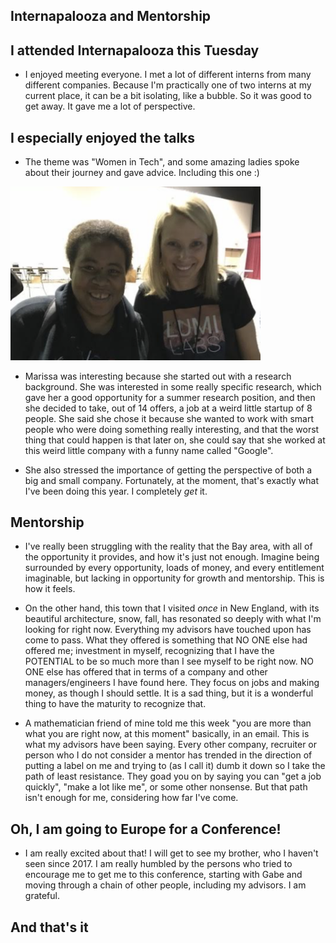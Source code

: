 ## Internapalooza and Mentorship

## I attended Internapalooza this Tuesday
- I enjoyed meeting everyone. I met a lot of different interns from many different companies.
  Because I'm practically one of two interns at my current place, it can be a bit isolating,
  like a bubble. So it was good to get away. It gave me a lot of perspective.
  
## I especially enjoyed the talks

- The theme was "Women in Tech", and some amazing ladies spoke about their journey and gave advice.
  Including this one :)
  
<img src="/images/melissa_m.png" width="400">

- Marissa was interesting because she started out with a research background. She was interested 
  in some really specific research, which gave her a good opportunity for a summer research position,
  and then she decided to take, out of 14 offers, a job at a weird little startup of 8 people. 
  She said she chose it because she wanted to work with smart people who were doing something really
  interesting, and that the worst thing that could happen is that later on, she could say that she 
  worked at this weird little company with a funny name called "Google". 
  
- She also stressed the importance of getting the perspective of both a big and small company.
  Fortunately, at the moment, that's exactly what I've been doing this year. I completely *get* it. 
  
## Mentorship

- I've really been struggling with the reality that the Bay area, with all of the opportunity it provides,
  and how it's just not enough. Imagine being surrounded by every opportunity, loads of money, and every
  entitlement imaginable, but lacking in opportunity for growth and mentorship. This is how it feels. 
  
- On the other hand, this town that I visited *once* in New England, with its beautiful architecture,
  snow, fall, has resonated so deeply with what I'm looking for right now. Everything my advisors have 
  touched upon has come to pass. What they offered is something that NO ONE else had offered me;
  investment in myself, recognizing that I have the POTENTIAL to be so much more than I see myself to
  be right now. NO ONE else has offered that in terms of a company and other managers/engineers I have found here.
  They focus on jobs and making money, as though I should settle.
  It is a sad thing, but it is a wonderful thing to have the maturity to recognize that. 
  
- A mathematician friend of mine told me this week "you are more than what you are right now, at this 
  moment" basically, in an email. This is what my advisors have been saying. Every other company, recruiter
  or person who I do not consider a mentor has trended in the direction of putting a label on me and trying
  to (as I call it) dumb it down so I take the path of least resistance. They goad you on by saying you 
  can "get a job quickly", "make a lot like me", or some other nonsense. 
  But that path isn't enough for me, considering how far I've come. 
  

## Oh, I am going to Europe for a Conference!

- I am really excited about that! I will get to see my brother, who I haven't seen since 2017. 
  I am really humbled by the persons who tried to encourage me to get me to this conference, starting with
  Gabe and moving through a chain of other people, including my advisors. I am grateful.
  
## And that's it
  
